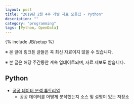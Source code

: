 ```yaml
---
layout: post
title: "2019년 2월 4주 개발 자료 모음집 - Python"
description: ""
category: "programming"
tags: [Python, OpenData]
---
```

{% include JB/setup %}

※ 본 글에 링크된 글들은 꼭 최신 자료이지 않을 수 있습니다.

※ 본 글은 해당 주간동안 계속 업데이트되며, 자료 제보도 받습니다.

## Python

* [공공 데이터 분석 튜토리얼](https://github.com/corazzon/OpenDataWrangling)
  - 공공 데이터를 어떻게 분석했는지 소스 및 설명이 있는 저장소
